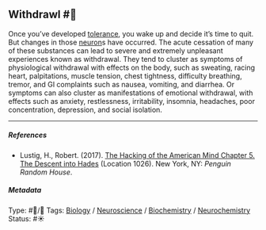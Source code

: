 ## Withdrawl  #🧠

Once you’ve developed [tolerance](Tolerance.md), you wake up and decide it’s time to quit. But changes in those [neuron](Neuron.md)s have occurred. The acute cessation of many of these substances can lead to severe and extremely unpleasant experiences known as withdrawal. They tend to cluster as symptoms of physiological withdrawal with effects on the body, such as sweating, racing heart, palpitations, muscle tension, chest tightness, difficulty breathing, tremor, and GI complaints such as nausea, vomiting, and diarrhea. Or symptoms can also cluster as manifestations of emotional withdrawal, with effects such as anxiety, restlessness, irritability, insomnia, headaches, poor concentration, depression, and social isolation. 

---

##### References

* Lustig, H., Robert. (2017). [The Hacking of the American Mind Chapter 5. The Descent into Hades](The%20Hacking%20of%20the%20American%20Mind%20Chapter%205.%20The%20Descent%20into%20Hades.md) (Location 1026). New York, NY: *Penguin Random House*.

##### Metadata

Type: #🔵/🔵 
Tags: [Biology]() / [Neuroscience](Neuroscience.md) / [Biochemistry](Biochemistry.md) / [Neurochemistry](Neurochemistry.md) 
Status: #☀️ 
